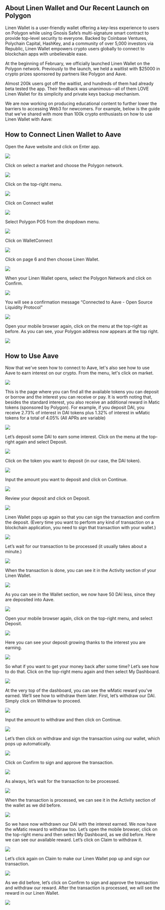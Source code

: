 ## About Linen Wallet and Our Recent Launch on Polygon
Linen Wallet is a user-friendly wallet offering a key-less experience to users on Polygon while using Gnosis Safe’s multi-signature smart contract to provide top-level security to everyone. Backed by Coinbase Ventures,  Polychain Capital, HashKey, and a community of over 5,000 investors via Republic, Linen Wallet empowers crypto users globally to connect to blockchain apps with unbelievable ease.  

At the beginning of February, we officially launched Linen Wallet on the Polygon network. Previously to the launch, we held a waitlist with $25000 in crypto prizes sponsored by partners like Polygon and Aave. 

Almost 200k users got off the waitlist, and hundreds of them had already beta tested the app. Their feedback was unanimous—all of them LOVE Linen Wallet for its simplicity and private keys backup mechanism. 

We are now working on producing educational content to further lower the barriers to accessing Web3 for newcomers. For example, below is the guide that we've shared with more than 100k crypto enthusiasts on how to use Linen Wallet with Aave: 

## How to Connect Linen Wallet to Aave
Open the Aave website and click on Enter app.

<img src="https://downloads.intercomcdn.com/i/o/463526974/0ed7938394e6e3d032afbfcf/Aave1C-min-min.png">

Click on select a market and choose the Polygon network.

<img src="https://downloads.intercomcdn.com/i/o/463527147/dbee0f58b38645df5874e666/Aave2c-min-min.png">

Click on the top-right menu.

<img src="https://downloads.intercomcdn.com/i/o/463527240/2abb8d3d7ef79b7d3952a523/Aave3c-min-min.png">

Click on Connect wallet

<img src="https://downloads.intercomcdn.com/i/o/463527314/3786c742d46f72b0454153c1/Aave4c-min-min.png">

Select Polygon POS from the dropdown menu.

<img src="https://downloads.intercomcdn.com/i/o/463527432/d57017671c87d3bd8c7f6a51/Aave5c-min-min.png">

Click on WalletConnect

<img src="https://downloads.intercomcdn.com/i/o/463527524/59311983ab46095461310867/Aave5c-min-min.png">

Click on page 6 and then choose Linen Wallet.

<img src="https://downloads.intercomcdn.com/i/o/463527593/8c92b28f0db274da8e5111f1/Aave6c-min-min.png">

When your Linen Wallet opens, select the Polygon Network and click on Confirm.

<img src="https://downloads.intercomcdn.com/i/o/463528232/3d542a4bc8c147c0ba03bd4f/Aave7c-min-min.png">

You will see a confirmation message “Connected to Aave - Open Source Liquidity Protocol”

<img src="https://downloads.intercomcdn.com/i/o/463529538/d246e3e7448c5eab74fcdd0a/Aave7bc-min.png">

Open your mobile browser again, click on the menu at the top-right as before. As you can see, your Polygon address now appears at the top right.

<img src="https://downloads.intercomcdn.com/i/o/463528289/9d6acf5f8f798e1826fb3d23/Aave8c-min-min.png">

## How to Use Aave
Now that we've seen how to connect to Aave, let's also see how to use Aave to earn interest on our crypto. From the menu, let's click on market.

<img src="https://downloads.intercomcdn.com/i/o/463528289/9d6acf5f8f798e1826fb3d23/Aave8c-min-min.png">

This is the page where you can find all the available tokens you can deposit or borrow and the interest you can receive or pay.
It is worth noting that, besides the standard interest, you also receive an additional reward in Matic tokens (sponsored by Polygon). For example, if you deposit DAI, you receive 2.73% of interest in DAI tokens plus 1.32% of interest in wMatic tokens for a total of 4.05% (All APRs are variable)

<img src="https://downloads.intercomcdn.com/i/o/463529729/30cc9f6f38d27a2fb9723dc0/Aave9c-min-min.png">

Let’s deposit some DAI to earn some interest. Click on the menu at the top-right again and select Deposit.

<img src="https://downloads.intercomcdn.com/i/o/463529791/8b4234ad76972f3fd5fd9080/Aave10c-min-min.png">

Click on the token you want to deposit (in our case, the DAI token).

<img src="https://downloads.intercomcdn.com/i/o/463529911/04f74db817994a2d203dc381/Aave11c-min-min.png">

Input the amount you want to deposit and click on Continue.

<img src="https://downloads.intercomcdn.com/i/o/463529975/b88620a12947f0519a1a0f3a/Aave12c-min-min.png">

Review your deposit and click on Deposit.

<img src="https://downloads.intercomcdn.com/i/o/463530027/4939a4f08f9b5bff80175c72/Aave13c-min-min.png">

Linen Wallet pops up again so that you can sign the transaction and confirm the deposit. (Every time you want to perform any kind of transaction on a blockchain application, you need to sign that transaction with your wallet.)

<img src="https://downloads.intercomcdn.com/i/o/463530167/51f268f7e46c16826d1d91cc/Aave14c-min-min.png">

Let’s wait for our transaction to be processed (it usually takes about a minute.)

<img src="https://downloads.intercomcdn.com/i/o/463530228/63205ff390bd3df82ee5c469/Aave15c-min-min.png">

When the transaction is done, you can see it in the Activity section of your Linen Wallet.

<img src="https://downloads.intercomcdn.com/i/o/463530297/ff7bfd432031dbf041a24f88/Aave16c-min-min.png">

As you can see in the Wallet section, we now have 50 DAI less, since they are deposited into Aave.

<img src="https://downloads.intercomcdn.com/i/o/463530362/f26e75d6c409a161f47d3560/Aave17c-min-min.png">

Open your mobile browser again, click on the top-right menu, and select Deposit.

<img src="https://downloads.intercomcdn.com/i/o/463530436/7ec4211b01048ec0c150e0a6/Aave18c-min-min.png">

Here you can see your deposit growing thanks to the interest you are earning.

<img src="https://downloads.intercomcdn.com/i/o/463531738/71e8b88768333efee2cdfbae/Aave+deposit+growing.gif">

So what if you want to get your money back after some time? Let’s see how to do that. Click on the top-right menu again and then select My Dashboard.

<img src="https://downloads.intercomcdn.com/i/o/463531963/0642710b2887d74dc654264a/Aave20c-min-min.png">

At the very top of the dashboard, you can see the wMatic reward you’ve earned. We’ll see how to withdraw them later. First, let’s withdraw our DAI. Simply click on Withdraw to proceed.

<img src="https://downloads.intercomcdn.com/i/o/463533043/10dcb0173a00d641d1b821f0/Aave21c-min-min.png">

Input the amount to withdraw and then click on Continue.

<img src="https://downloads.intercomcdn.com/i/o/463533173/dda98b1e18ea291c3fd96866/Aave22c-min-min.png">

Let’s then click on withdraw and sign the transaction using our wallet, which pops up automatically.

<img src="https://downloads.intercomcdn.com/i/o/463533342/6d1ac093f72d153cf6e2ba79/Aave23c-min-min.png">

Click on Confirm to sign and approve the transaction.

<img src="https://downloads.intercomcdn.com/i/o/463533380/281bc9fbf9d189df7ee1138e/Aave24c-min-min.png">

As always, let’s wait for the transaction to be processed.

<img src="https://downloads.intercomcdn.com/i/o/463533453/65adb859f1ed623fa2285388/Aave25c-min-min.png">

When the transaction is processed, we can see it in the Activity section of the wallet as we did before.

<img src="https://downloads.intercomcdn.com/i/o/463533560/966d428e3ec4ff00b6144386/Aave26c-min-min.png">

So we have now withdrawn our DAI with the interest earned. We now have the wMatic reward to withdraw too. Let’s open the mobile browser, click on the top-right menu and then select My Dashboard, as we did before.
Here we can see our available reward. Let’s click on Claim to withdraw it.

<img src="https://downloads.intercomcdn.com/i/o/463533661/514673aadcc1249d98a77565/Aave27c-min-min.png">

Let’s click again on Claim to make our Linen Wallet pop up and sign our transaction.

<img src="https://downloads.intercomcdn.com/i/o/463533709/06f600bba1eb577f43d0e163/Aave28c-min-min.png">

As we did before, let’s click on Confirm to sign and approve the transaction and withdraw our reward. After the transaction is processed, we will see the reward in our Linen Wallet.

<img src="https://downloads.intercomcdn.com/i/o/463533782/96181eb53db4a9a27b1e0a8a/Aave29c-min-min.png">
